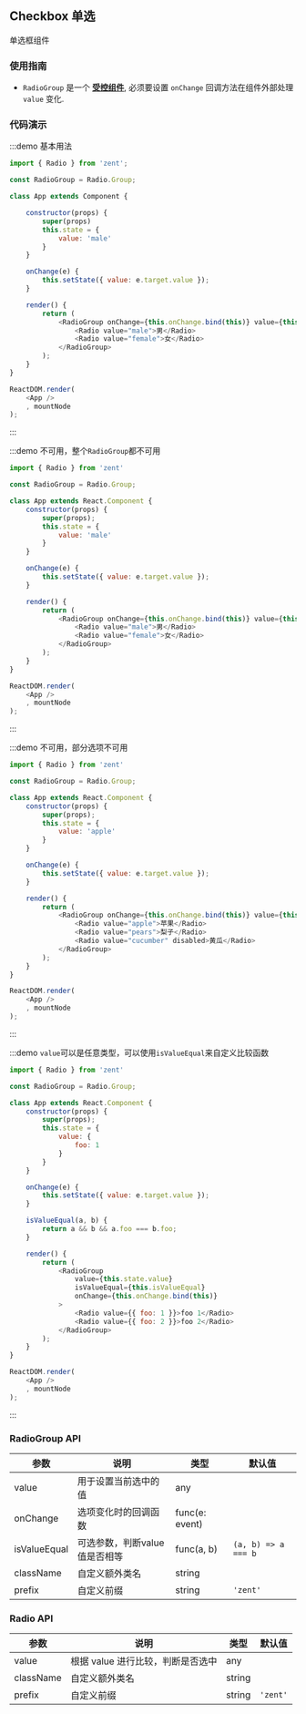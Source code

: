 ## Checkbox 单选

单选框组件

### 使用指南

- `RadioGroup` 是一个 **[受控组件][controlled-components]**, 必须要设置 `onChange` 回调方法在组件外部处理 `value` 变化.

### 代码演示
:::demo 基本用法
```js
import { Radio } from 'zent';

const RadioGroup = Radio.Group;

class App extends Component {

	constructor(props) {
		super(props)
		this.state = {
			value: 'male'
		}
	}

	onChange(e) {
		this.setState({ value: e.target.value });
	}

	render() {
		return (
			<RadioGroup onChange={this.onChange.bind(this)} value={this.state.value}>
				<Radio value="male">男</Radio>
				<Radio value="female">女</Radio>
			</RadioGroup>
		);
	}
}

ReactDOM.render(
	<App />
	, mountNode
);
```
:::

:::demo 不可用，整个`RadioGroup`都不可用
```js
import { Radio } from 'zent'

const RadioGroup = Radio.Group;

class App extends React.Component {
	constructor(props) {
		super(props);
		this.state = {
			value: 'male'
		}
	}

	onChange(e) {
		this.setState({ value: e.target.value });
	}

	render() {
		return (
			<RadioGroup onChange={this.onChange.bind(this)} value={this.state.value} disabled>
				<Radio value="male">男</Radio>
				<Radio value="female">女</Radio>
			</RadioGroup>
		);
	}
}

ReactDOM.render(
	<App />
	, mountNode
);
```
:::

:::demo 不可用，部分选项不可用
```js
import { Radio } from 'zent'

const RadioGroup = Radio.Group;

class App extends React.Component {
	constructor(props) {
		super(props);
		this.state = {
			value: 'apple'
		}
	}

	onChange(e) {
		this.setState({ value: e.target.value });
	}

	render() {
		return (
			<RadioGroup onChange={this.onChange.bind(this)} value={this.state.value}>
				<Radio value="apple">苹果</Radio>
				<Radio value="pears">梨子</Radio>
				<Radio value="cucumber" disabled>黄瓜</Radio>
			</RadioGroup>
		);
	}
}

ReactDOM.render(
	<App />
	, mountNode
);
```
:::

:::demo `value`可以是任意类型，可以使用`isValueEqual`来自定义比较函数
```js
import { Radio } from 'zent'

const RadioGroup = Radio.Group;

class App extends React.Component {
	constructor(props) {
		super(props);
		this.state = {
			value: {
				foo: 1	
			}
		}
	}

	onChange(e) {
		this.setState({ value: e.target.value });
	}

	isValueEqual(a, b) {
		return a && b && a.foo === b.foo;	
	}

	render() {
		return (
			<RadioGroup 
				value={this.state.value}
				isValueEqual={this.isValueEqual}
				onChange={this.onChange.bind(this)} 
			>
				<Radio value={{ foo: 1 }}>foo 1</Radio>
				<Radio value={{ foo: 2 }}>foo 2</Radio>
			</RadioGroup>
		);
	}
}

ReactDOM.render(
	<App />
	, mountNode
);
```
:::

### RadioGroup API

| 参数           | 说明                | 类型             | 默认值                 |
| ------------ | ----------------- | -------------- | ------------------- |
| value        | 用于设置当前选中的值        | any            |                     |
| onChange     | 选项变化时的回调函数        | func(e: event) |                     |
| isValueEqual | 可选参数，判断value值是否相等 | func(a, b)     | `(a, b) => a === b` |
| className    | 自定义额外类名           | string         |                     |
| prefix       | 自定义前缀             | string         | `'zent'`            |

### Radio API

| 参数        | 说明                   | 类型     | 默认值      |
| --------- | -------------------- | ------ | -------- |
| value     | 根据 value 进行比较，判断是否选中 | any    |          |
| className | 自定义额外类名              | string |          |
| prefix    | 自定义前缀                | string | `'zent'` |

[controlled-components]: https://facebook.github.io/react/docs/forms.html#controlled-components
